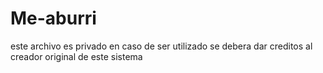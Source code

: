 # Me-aburri
este archivo es privado en caso de ser utilizado se debera dar creditos al creador original de este sistema
